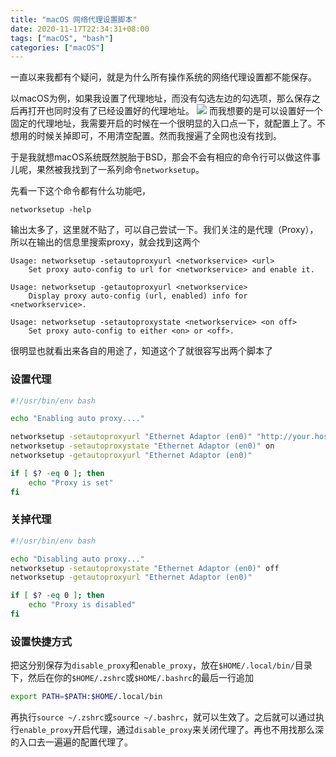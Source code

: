 ```yaml
---
title: "macOS 网络代理设置脚本"
date: 2020-11-17T22:34:31+08:00
tags: ["macOS", "bash"]
categories: ["macOS"]
---
```


一直以来我都有个疑问，就是为什么所有操作系统的网络代理设置都不能保存。

<!--more-->

以macOS为例，如果我设置了代理地址，而没有勾选左边的勾选项，那么保存之后再打开也同时没有了已经设置好的代理地址。
![](/images/2020-11-17-22-36-46.png)
而我想要的是可以设置好一个固定的代理地址，我需要开启的时候在一个很明显的入口点一下，就配置上了。不想用的时候关掉即可，不用清空配置。然而我搜遍了全网也没有找到。

于是我就想macOS系统既然脱胎于BSD，那会不会有相应的命令行可以做这件事儿呢，果然被我找到了一系列命令`networksetup`。

先看一下这个命令都有什么功能吧，

```
networksetup -help
```

输出太多了，这里就不贴了，可以自己尝试一下。我们关注的是代理（Proxy），所以在输出的信息里搜索proxy，就会找到这两个

```
Usage: networksetup -setautoproxyurl <networkservice> <url>
	Set proxy auto-config to url for <networkservice> and enable it.

Usage: networksetup -getautoproxyurl <networkservice>
	Display proxy auto-config (url, enabled) info for <networkservice>.

Usage: networksetup -setautoproxystate <networkservice> <on off>
	Set proxy auto-config to either <on> or <off>.

```

很明显也就看出来各自的用途了，知道这个了就很容写出两个脚本了

### 设置代理
```bash
#!/usr/bin/env bash

echo "Enabling auto proxy...."

networksetup -setautoproxyurl "Ethernet Adaptor (en0)" "http://your.host/proxy.pac"
networksetup -setautoproxystate "Ethernet Adaptor (en0)" on
networksetup -getautoproxyurl "Ethernet Adaptor (en0)"

if [ $? -eq 0 ]; then
    echo "Proxy is set"
fi
```
### 关掉代理
```bash
#!/usr/bin/env bash

echo "Disabling auto proxy..."
networksetup -setautoproxystate "Ethernet Adaptor (en0)" off
networksetup -getautoproxyurl "Ethernet Adaptor (en0)"

if [ $? -eq 0 ]; then
    echo "Proxy is disabled"
fi
```

### 设置快捷方式

把这分别保存为`disable_proxy`和`enable_proxy`，放在`$HOME/.local/bin/`目录下，然后在你的`$HOME/.zshrc`或`$HOME/.bashrc`的最后一行追加
```bash
export PATH=$PATH:$HOME/.local/bin
```
再执行`source ~/.zshrc`或`source ~/.bashrc`，就可以生效了。之后就可以通过执行`enable_proxy`开启代理，通过`disable_proxy`来关闭代理了。再也不用找那么深的入口去一遍遍的配置代理了。